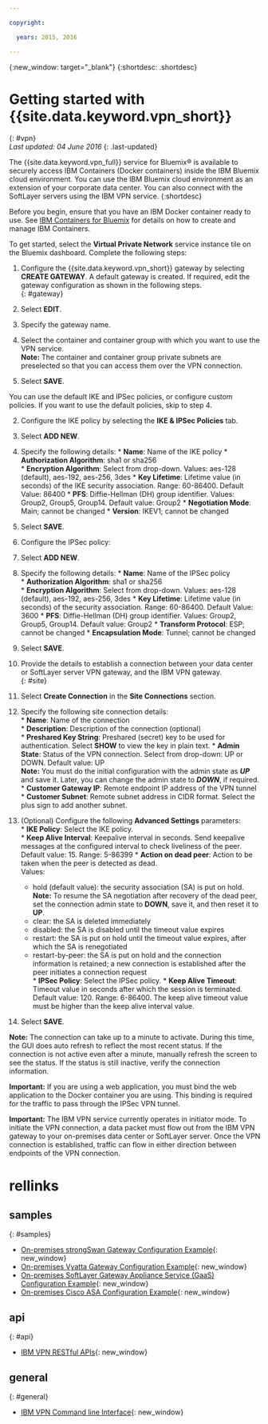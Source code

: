 ```yaml
---

copyright:

  years: 2015, 2016

---
```


{:new_window: target="_blank"}
{:shortdesc: .shortdesc}

# Getting started with {{site.data.keyword.vpn_short}}
{: #vpn}  
*Last updated: 04 June 2016*
{: .last-updated}

The {{site.data.keyword.vpn_full}} service for Bluemix&reg; is available to securely access IBM Containers (Docker containers) inside the IBM Bluemix cloud environment. You can use the IBM Bluemix cloud environment as an extension of your corporate data center. You can also connect with the SoftLayer servers using the IBM VPN service.
{:shortdesc}

Before you begin, ensure that you have an IBM Docker container ready to use. See [IBM Containers for Bluemix](https://www.ng.bluemix.net/docs/containers/container_index.html) for details on how to create and manage IBM Containers.  

To get started, select the **Virtual Private Network** service instance tile on the Bluemix dashboard. Complete the following steps:

1. Configure the {{site.data.keyword.vpn_short}} gateway by selecting **CREATE GATEWAY**. A default gateway is created. If required, edit the gateway configuration as shown in the following steps.  
{: #gateway}  

  1. Select **EDIT**.  
  2. Specify the gateway name.  
  3. Select the container and container group with which you want to use the VPN service.  
	**Note:** The container and container group private subnets are preselected so that you can access them over the VPN connection.
  4. Select **SAVE**.  

 You can use the default IKE and IPSec policies, or configure custom policies. If you want to use the default policies, skip to step 4.

2. Configure the IKE policy by selecting the **IKE & IPSec Policies** tab.
  1. Select **ADD NEW**.  
  2. Specify the following details:
	* **Name**: Name of the IKE policy
	* **Authorization Algorithm**: sha1 or sha256  
	* **Encryption Algorithm**: Select from drop-down. Values: aes-128 (default), aes-192, aes-256, 3des
	* **Key Lifetime**: Lifetime value (in seconds) of the IKE security association. Range: 60-86400. Default Value: 86400
	* **PFS**: Diffie-Hellman (DH) group identifier. Values: Group2, Group5, Group14. Default value: Group2
	* **Negotiation Mode**: Main; cannot be changed
	* **Version**: IKEV1; cannot be changed
  3. Select **SAVE**.

3. Configure the IPSec policy:
  1. Select **ADD NEW**.  
  2. Specify the following details:
  	* **Name**: Name of the IPSec policy  
  	* **Authorization Algorithm**: sha1 or sha256  
  	* **Encryption Algorithm**: Select from drop-down. Values: aes-128 (default), aes-192, aes-256, 3des
  	* **Key Lifetime**: Lifetime value (in seconds) of the security association. Range: 60-86400. Default Value: 3600
  	* **PFS**: Diffie-Hellman (DH) group identifier. Values: Group2, Group5, Group14. Default value: Group2
  	* **Transform Protocol**: ESP; cannot be changed
  	* **Encapsulation Mode**: Tunnel; cannot be changed
  3. Select **SAVE**.  

4. Provide the details to establish a connection between your data center or SoftLayer server VPN gateway, and the IBM VPN gateway.  
{: #site}  

  1. Select **Create Connection** in the **Site Connections** section.
  2. Specify the following site connection details:  
  	* **Name**: Name of the connection  
  	* **Description**: Description of the connection (optional)  
  	* **Preshared Key String**: Preshared (secret) key to be used for authentication. Select **SHOW** to view the key in plain text.
  	* **Admin State**: Status of the VPN connection. Select from drop-down: UP or DOWN. Default value: UP  
  	**Note:** You must do the initial configuration with the admin state as ***UP*** and save it. Later, you can change the admin state to ***DOWN***, if required.  
  	* **Customer Gateway IP**: Remote endpoint IP address of the VPN tunnel  
  	* **Customer Subnet**: Remote subnet address in CIDR format. Select the plus sign to add another subnet.
  3. (Optional) Configure the following **Advanced Settings** parameters:  
  	* **IKE Policy**: Select the IKE policy.  
  	* **Keep Alive Interval**: Keepalive interval in seconds. Send keepalive messages at the configured interval to check liveliness of the peer. Default value: 15. Range: 5-86399
  	* **Action on dead peer**: Action to be taken when the peer is detected as dead.  
    	Values: 
  		* hold (default value): the security association (SA) is put on hold.  
  		**Note:** To resume the SA negotiation after recovery of the dead peer, set the connection admin state to **DOWN**, save it, and then reset it to **UP**.
  		* clear: the SA is deleted immediately
  		* disabled: the SA is disabled until the timeout value expires
  		* restart: the SA is put on hold until the timeout value expires, after which the SA is renegotiated
  		* restart-by-peer: the SA is put on hold and the connection information is retained; a new connection is established after the peer initiates a connection request  
  	* **IPSec Policy**: Select the IPSec policy.
  	* **Keep Alive Timeout**: Timeout value in seconds after which the session is terminated. Default value: 120. Range: 6-86400. The keep alive timeout value must be higher than the keep alive interval value.
  4. Select **SAVE**.

  **Note:** The connection can take up to a minute to activate. During this time, the GUI does auto refresh to reflect the most recent status. If the connection is not active even after a minute, manually refresh the screen to see the status. If the status is still inactive, verify the connection information.

**Important:** If you are using a web application, you must bind the web application to the Docker container you are using. This binding is required for the traffic to pass through the IPSec VPN tunnel.

**Important:** The IBM VPN service currently operates in initiator mode. To initiate the VPN connection, a data packet must flow out from the IBM VPN gateway to your on-premises data center or SoftLayer server. Once the VPN connection is established, traffic can flow in either direction between endpoints of the VPN connection.

 
# rellinks
## samples 
{: #samples}  
* [On-premises strongSwan Gateway Configuration Example](vpn_onpremises.html#strongswan){: new_window}
* [On-premises Vyatta Gateway Configuration Example](vpn_onpremises.html#vyatta){: new_window}
* [On-premises SoftLayer Gateway Appliance Service (GaaS) Configuration Example](vpn_onpremises.html#gaas){: new_window}
* [On-premises Cisco ASA Configuration Example](vpn_onpremises.html#cisco){: new_window}

## api  
{: #api}  
* [IBM VPN RESTful APIs](https://new-console.ng.bluemix.net/apidocs/101){: new_window}

## general  
{: #general}  
* [IBM VPN Command line Interface](../../cli/plugins/vpn/index.html){: new_window}
